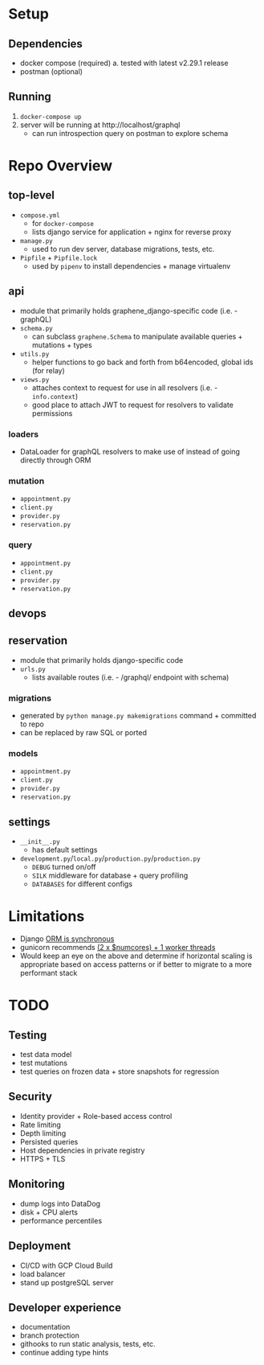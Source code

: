 # Setup
## Dependencies
- docker compose (required)
    a. tested with latest v2.29.1 release
- postman (optional)

## Running
1. `docker-compose up`
2. server will be running at http://localhost/graphql
    - can run introspection query on postman to explore schema

# Repo Overview
## top-level
* `compose.yml`
    - for `docker-compose`
    - lists django service for application + nginx for reverse proxy
* `manage.py`
    - used to run dev server, database migrations, tests, etc.
* `Pipfile` + `Pipfile.lock`
    - used by `pipenv` to install dependencies + manage virtualenv

## api
* module that primarily holds graphene_django-specific code (i.e. - graphQL)
* `schema.py`
    - can subclass `graphene.Schema` to manipulate available queries + mutations + types
* `utils.py`
    - helper functions to go back and forth from b64encoded, global ids (for relay)
* `views.py`
    - attaches context to request for use in all resolvers (i.e. - `info.context`)
    - good place to attach JWT to request for resolvers to validate permissions
### loaders
* DataLoader for graphQL resolvers to make use of instead of going directly through ORM

### mutation
* `appointment.py`
* `client.py`
* `provider.py`
* `reservation.py`

### query
* `appointment.py`
* `client.py`
* `provider.py`
* `reservation.py`
## devops
## reservation
* module that primarily holds django-specific code
* `urls.py`
    - lists available routes (i.e. - /graphql/ endpoint with schema)
### migrations
* generated by `python manage.py makemigrations` command + committed to repo
* can be replaced by raw SQL or ported
### models
* `appointment.py`
* `client.py`
* `provider.py`
* `reservation.py`

## settings
* `__init__.py`
    - has default settings
* `development.py`/`local.py`/`production.py`/`production.py`
    - `DEBUG` turned on/off
    - `SILK` middleware for database + query profiling
    - `DATABASES` for different configs

# Limitations
* Django [ORM is synchronous](https://docs.djangoproject.com/en/5.0/topics/async/#asynchronous-support)
* gunicorn recommends [(2 x $numcores) + 1 worker threads](https://docs.gunicorn.org/en/latest/design.html#how-many-workers)
* Would keep an eye on the above and determine if horizontal scaling is appropriate based on access patterns or if better to migrate to a more performant stack

# TODO

## Testing
* test data model
* test mutations
* test queries on frozen data + store snapshots for regression

## Security
* Identity provider + Role-based access control
* Rate limiting
* Depth limiting
* Persisted queries
* Host dependencies in private registry
* HTTPS + TLS

## Monitoring
* dump logs into DataDog
* disk + CPU alerts
* performance percentiles

## Deployment
* CI/CD with GCP Cloud Build
* load balancer
* stand up postgreSQL server

## Developer experience
* documentation
* branch protection
* githooks to run static analysis, tests, etc.
* continue adding type hints

